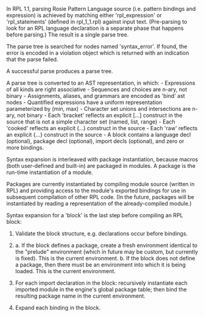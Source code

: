 In RPL 1.1, parsing Rosie Pattern Language source (i.e. pattern bindings and expression) is
achieved by matching either 'rpl_expression' or 'rpl_statements' (defined in rpl_1_1.rpl)
against input text.  (Pre-parsing to look for an RPL language declaration is a separate phase
that happens before parsing.)  The result is a single parse tree.

The parse tree is searched for nodes named 'syntax_error'.  If found, the error is encoded in a
violation object which is returned with an indication that the parse failed.

A successful parse produces a parse tree.

A parse tree is converted to an AST representation, in which: 
    - Expressions of all kinds are right associative
    - Sequences and choices are n-ary, not binary
    - Assignments, aliases, and grammars are encoded as 'bind' ast nodes
    - Quantified expressions have a uniform representation parameterized by (min, max)
    - Character set unions and intersections are n-ary, not binary
    - Each 'bracket' reflects an explicit [...] construct in the source that is
      not a simple character set (named, list, range)
    - Each 'cooked' reflects an explicit (...) construct in the source
    - Each 'raw' reflects an explicit {...} construct in the source
    - A block contains a language decl (optional), package decl (optional),
      import decls (optional), and zero or more bindings.

Syntax expansion is interleaved with package instantiation, because macros (both user-defined
and built-in) are packaged in modules.  A package is the run-time instantiation of a module.

Packages are currently instantiated by compiling module source (written in RPL)
and providing access to the module's exported bindings for use in subsequent
compilation of other RPL code.  (In the future, packages will be instantiated by
reading a representation of the already-compiled module.)


Syntax expansion for a 'block' is the last step before compiling an RPL block:

  1. Validate the block structure, e.g. declarations occur before bindings.

  2. a. If the block defines a package, create a fresh environment identical to
        the "prelude" environment (which in future may be custom, but currently
        is fixed).  This is the current environment.
	 b. If the block does not define a package, then there must be an
		environment into which it is being loaded.  This is the current
		environment.

  3. For each import declaration in the block: recursively instantiate each
     imported module in the engine's global package table; then bind the
     resulting package name in the current environment.

  4. Expand each binding in the block.  
  
